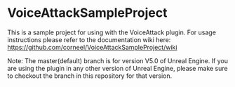 # VoiceAttackSampleProject
This is a sample project for using with the VoiceAttack plugin. For usage instructions please refer to the documentation wiki here:
https://github.com/corneel/VoiceAttackSampleProject/wiki

Note: The master(default) branch is for version V5.0 of Unreal Engine. If you are using the plugin in any other version of Unreal Engine, please make sure to checkout the branch in this repository for that version. 
